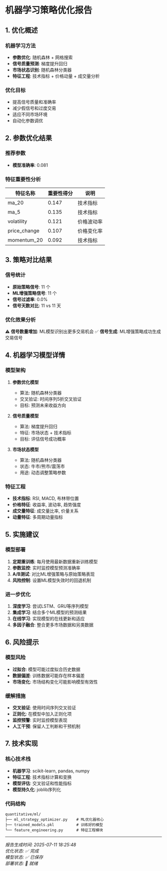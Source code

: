 # 机器学习策略优化报告

## 1. 优化概述

### 机器学习方法
- **参数优化**: 随机森林 + 网格搜索
- **信号质量预测**: 梯度提升回归
- **市场状态识别**: 随机森林分类器
- **特征工程**: 技术指标 + 价格动量 + 成交量分析

### 优化目标
- 提高信号质量和准确率
- 减少假信号和过度交易
- 适应不同市场环境
- 自动化参数调优

## 2. 参数优化结果

### 推荐参数
- **模型准确率**: 0.081

### 特征重要性分析
| 特征名称 | 重要性得分 | 说明 |
|----------|------------|------|
| ma_20 | 0.147 | 技术指标 |
| ma_5 | 0.135 | 技术指标 |
| volatility | 0.121 | 价格波动率 |
| price_change | 0.107 | 价格变化率 |
| momentum_20 | 0.092 | 技术指标 |

## 3. 策略对比结果

### 信号统计
- **原始策略信号**: 11 个
- **ML增强策略信号**: 11 个
- **信号过滤率**: 0.0%
- **信号天数对比**: 11 vs 11 天

### 优化效果分析
⚠️ **信号数量增加**: ML模型识别出更多交易机会
✅ **信号生成**: ML增强策略成功生成交易信号

## 4. 机器学习模型详情

### 模型架构
1. **参数优化模型**
   - 算法: 随机森林分类器
   - 交叉验证: 时间序列5折交叉验证
   - 目标: 预测未来收益方向

2. **信号质量模型**
   - 算法: 梯度提升回归
   - 特征: 市场状态 + 技术指标
   - 目标: 评估信号成功概率

3. **市场状态模型**
   - 算法: 随机森林分类器
   - 状态: 牛市/熊市/震荡市
   - 用途: 动态调整策略参数

### 特征工程
- **技术指标**: RSI, MACD, 布林带位置
- **价格特征**: 收益率, 波动率, 趋势强度
- **成交量特征**: 成交量比率, 价量关系
- **动量特征**: 多周期动量指标

## 5. 实施建议

### 模型部署
1. **定期重训练**: 每月使用最新数据重新训练模型
2. **参数监控**: 实时监控模型预测准确率
3. **A/B测试**: 对比ML增强策略与原始策略表现
4. **风险控制**: 设置ML模型失效时的回退机制

### 进一步优化
1. **深度学习**: 尝试LSTM、GRU等序列模型
2. **集成学习**: 结合多个ML模型的预测结果
3. **在线学习**: 实现模型的在线更新和适应
4. **多因子融合**: 整合更多市场数据和另类数据

## 6. 风险提示

### 模型风险
- **过拟合**: 模型可能过度拟合历史数据
- **数据偏差**: 训练数据可能存在样本偏差
- **市场变化**: 市场结构变化可能影响模型有效性

### 缓解措施
- **交叉验证**: 使用时间序列交叉验证
- **正则化**: 在模型中加入正则化项
- **监控预警**: 实时监控模型表现
- **人工干预**: 保留人工判断和干预机制

## 7. 技术实现

### 核心技术栈
- **机器学习**: scikit-learn, pandas, numpy
- **特征工程**: 技术指标计算和变换
- **模型评估**: 交叉验证和性能指标
- **模型持久化**: joblib序列化

### 代码结构
```
quantitative/ml/
├── ml_strategy_optimizer.py    # ML优化器核心
├── trained_models.pkl          # 训练好的模型
└── feature_engineering.py      # 特征工程模块
```

---

*报告生成时间: 2025-07-11 18:25:48*  
*优化状态: ✅ 完成*  
*模型状态: ✅ 已保存*  
*部署状态: 🚀 就绪*
